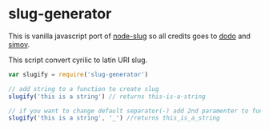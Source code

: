 
# slug-generator

This is vanilla javascript port of [node-slug](https://github.com/dodo/node-slug) so all credits goes to [dodo](https://github.com/dodo) and [simov](https://github.com/simov/slugify.git).

This script convert cyrilic to latin URI slug. 

```js
var slugify = require('slug-generator')

// add string to a function to create slug 
slugify('this is a string') // returns this-is-a-string

// if you want to change default separator(-) add 2nd paramenter to function 
slugify('this is a string', '_') //returns this_is_a_string
```
